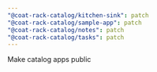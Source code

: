 ```yaml
---
"@coat-rack-catalog/kitchen-sink": patch
"@coat-rack-catalog/sample-app": patch
"@coat-rack-catalog/notes": patch
"@coat-rack-catalog/tasks": patch
---
```


Make catalog apps public
